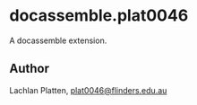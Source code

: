 # docassemble.plat0046

A docassemble extension.

## Author

Lachlan Platten, plat0046@flinders.edu.au

